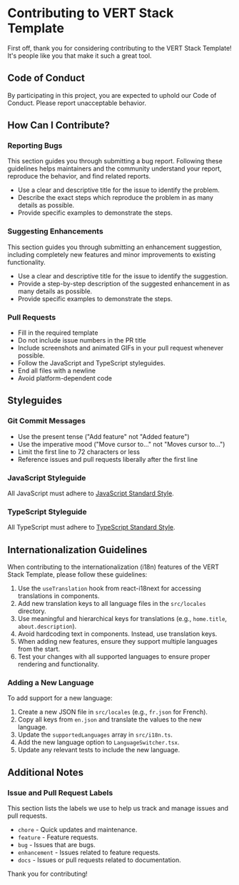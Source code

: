 # Contributing to VERT Stack Template

First off, thank you for considering contributing to the VERT Stack Template! It's people like you that make it such a great tool.

## Code of Conduct

By participating in this project, you are expected to uphold our Code of Conduct. Please report unacceptable behavior.

## How Can I Contribute?

### Reporting Bugs

This section guides you through submitting a bug report. Following these guidelines helps maintainers and the community understand your report, reproduce the behavior, and find related reports.

- Use a clear and descriptive title for the issue to identify the problem.
- Describe the exact steps which reproduce the problem in as many details as possible.
- Provide specific examples to demonstrate the steps.

### Suggesting Enhancements

This section guides you through submitting an enhancement suggestion, including completely new features and minor improvements to existing functionality.

- Use a clear and descriptive title for the issue to identify the suggestion.
- Provide a step-by-step description of the suggested enhancement in as many details as possible.
- Provide specific examples to demonstrate the steps.

### Pull Requests

- Fill in the required template
- Do not include issue numbers in the PR title
- Include screenshots and animated GIFs in your pull request whenever possible.
- Follow the JavaScript and TypeScript styleguides.
- End all files with a newline
- Avoid platform-dependent code

## Styleguides

### Git Commit Messages

- Use the present tense ("Add feature" not "Added feature")
- Use the imperative mood ("Move cursor to..." not "Moves cursor to...")
- Limit the first line to 72 characters or less
- Reference issues and pull requests liberally after the first line

### JavaScript Styleguide

All JavaScript must adhere to [JavaScript Standard Style](https://standardjs.com/).

### TypeScript Styleguide

All TypeScript must adhere to [TypeScript Standard Style](https://github.com/standard/ts-standard).

## Internationalization Guidelines

When contributing to the internationalization (i18n) features of the VERT Stack Template, please follow these guidelines:

1. Use the `useTranslation` hook from react-i18next for accessing translations in components.
2. Add new translation keys to all language files in the `src/locales` directory.
3. Use meaningful and hierarchical keys for translations (e.g., `home.title`, `about.description`).
4. Avoid hardcoding text in components. Instead, use translation keys.
5. When adding new features, ensure they support multiple languages from the start.
6. Test your changes with all supported languages to ensure proper rendering and functionality.

### Adding a New Language

To add support for a new language:

1. Create a new JSON file in `src/locales` (e.g., `fr.json` for French).
2. Copy all keys from `en.json` and translate the values to the new language.
3. Update the `supportedLanguages` array in `src/i18n.ts`.
4. Add the new language option to `LanguageSwitcher.tsx`.
5. Update any relevant tests to include the new language.

## Additional Notes

### Issue and Pull Request Labels

This section lists the labels we use to help us track and manage issues and pull requests.

- `chore` - Quick updates and maintenance.
- `feature` - Feature requests.
- `bug` - Issues that are bugs.
- `enhancement` - Issues related to feature requests.
- `docs` - Issues or pull requests related to documentation.

Thank you for contributing!
